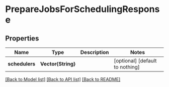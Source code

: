 # PrepareJobsForSchedulingResponse


## Properties
Name | Type | Description | Notes
------------ | ------------- | ------------- | -------------
**schedulers** | **Vector{String}** |  | [optional] [default to nothing]


[[Back to Model list]](../README.md#models) [[Back to API list]](../README.md#api-endpoints) [[Back to README]](../README.md)


